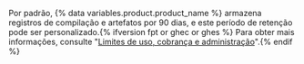 Por padrão, {% data variables.product.product_name %} armazena registros de compilação e artefatos por 90 dias, e este período de retenção pode ser personalizado.{% ifversion fpt or ghec or ghes %} Para obter mais informações, consulte "[Limites de uso, cobrança e administração](/actions/reference/usage-limits-billing-and-administration#artifact-and-log-retention-policy)".{% endif %}
